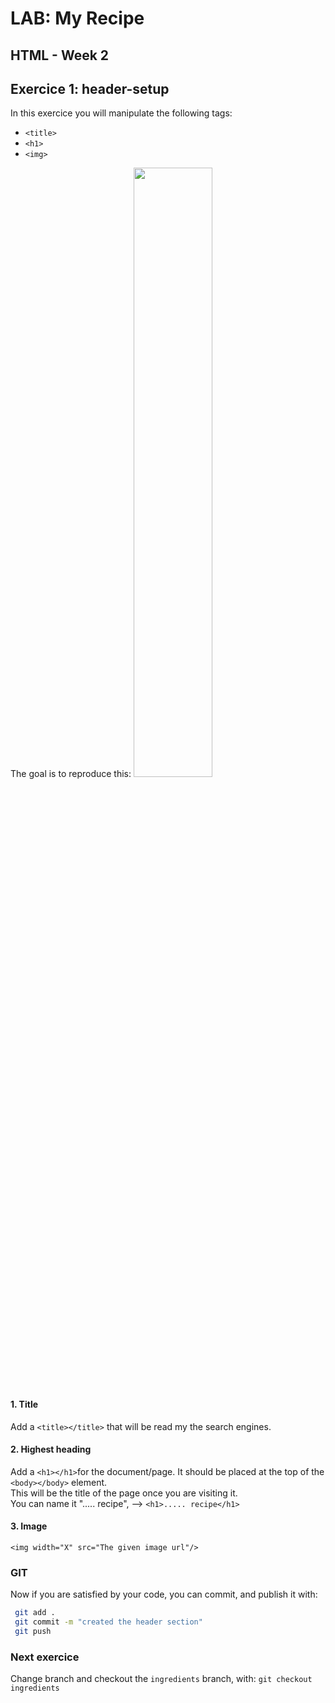 # LAB: My Recipe 
**HTML - Week 2**
--

## Exercice 1: header-setup

In this exercice you will manipulate the following tags:  
- `<title>`  
- `<h1>`  
- `<img>`  

The goal is to reproduce this:
<img src="assets/ex1.png" width="50%" height="" style="margin-x: auto">

#### 1. Title
Add a `<title></title>` that will be read my the search engines.  

#### 2. Highest heading
Add a `<h1></h1>`for the document/page. It should be placed at the top of the `<body></body>` element.  
This will be the title of the page once you are visiting it.  
You can name it "..... recipe", --> `<h1>..... recipe</h1>`  


#### 3. Image
`<img width="X" src="The given image url"/>`

### GIT

Now if you are satisfied by your code, you can commit, and publish it with:  
```bash
 git add .
 git commit -m "created the header section"
 git push
```

### Next exercice
Change branch and checkout the `ingredients` branch, with:
`git checkout ingredients`

